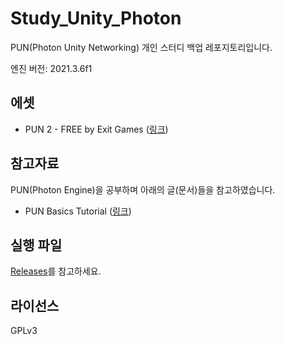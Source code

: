 # Study_Unity_Photon

PUN(Photon Unity Networking) 개인 스터디 백업 레포지토리입니다.

엔진 버전: 2021.3.6f1

## 에셋

- PUN 2 - FREE by Exit Games ([링크](https://assetstore.unity.com/?q=PUN&orderBy=1))

## 참고자료

PUN(Photon Engine)을 공부하며 아래의 글(문서)들을 참고하였습니다.

- PUN Basics Tutorial ([링크](https://doc.photonengine.com/en-US/pun/current/demos-and-tutorials/pun-basics-tutorial/))

## 실행 파일

[Releases](https://github.com/hwahyang1/Study_Unity_Photon/releases)를 참고하세요.

## 라이선스

GPLv3